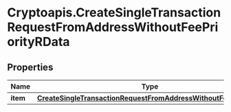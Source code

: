 # Cryptoapis.CreateSingleTransactionRequestFromAddressWithoutFeePriorityRData

## Properties

Name | Type | Description | Notes
------------ | ------------- | ------------- | -------------
**item** | [**CreateSingleTransactionRequestFromAddressWithoutFeePriorityRI**](CreateSingleTransactionRequestFromAddressWithoutFeePriorityRI.md) |  | 


